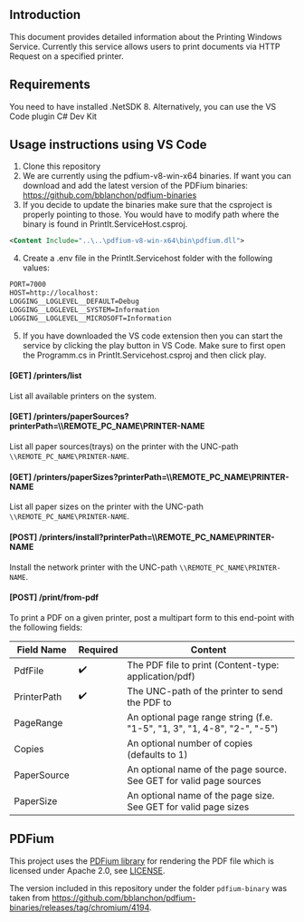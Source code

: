 ## Introduction

This document provides detailed information about the Printing Windows Service. Currently this service allows users to print documents via HTTP Request on a specified printer.

## Requirements
You need to have installed .NetSDK 8. Alternatively, you can use the VS Code plugin C# Dev Kit

## Usage instructions using VS Code

1. Clone this repository
2. We are currently using the pdfium-v8-win-x64 binaries. If want you can download and add the latest version of the PDFium binaries: https://github.com/bblanchon/pdfium-binaries
3. If you decide to update the binaries make sure that the csproject is properly pointing to those. You would have to modify path where the binary is found in PrintIt.ServiceHost.csproj.
```xml
<Content Include="..\..\pdfium-v8-win-x64\bin\pdfium.dll">
```
4. Create a .env file in the PrintIt.Servicehost folder with the following values:

  ```xml
PORT=7000
HOST=http://localhost:
LOGGING__LOGLEVEL__DEFAULT=Debug
LOGGING__LOGLEVEL__SYSTEM=Information
LOGGING__LOGLEVEL__MICROSOFT=Information
```

5. If you have downloaded the VS code extension then you can start the service by clicking the play button in VS Code. Make sure to first open the Programm.cs in PrintIt.Servicehost.csproj and then click play.

   
#### [GET] /printers/list

List all available printers on the system.

#### [GET] /printers/paperSources?printerPath=\\\\REMOTE_PC_NAME\\PRINTER-NAME

List all paper sources(trays) on the printer with the UNC-path `\\REMOTE_PC_NAME\PRINTER-NAME`.

#### [GET] /printers/paperSizes?printerPath=\\\\REMOTE_PC_NAME\\PRINTER-NAME

List all paper sizes on the printer with the UNC-path `\\REMOTE_PC_NAME\PRINTER-NAME`.

#### [POST] /printers/install?printerPath=\\\\REMOTE_PC_NAME\\PRINTER-NAME

Install the network printer with the UNC-path `\\REMOTE_PC_NAME\PRINTER-NAME`. 

#### [POST] /print/from-pdf

To print a PDF on a given printer, post a multipart form to this end-point with the following fields:

Field Name   | Required           | Content
------------ | ------------------ | ---------
PdfFile      | :heavy_check_mark: | The PDF file to print (Content-type: application/pdf)
PrinterPath  | :heavy_check_mark: | The UNC-path of the printer to send the PDF to
PageRange    |                    | An optional page range string (f.e. "1-5", "1, 3", "1, 4-8", "2-", "-5")
Copies       |                    | An optional number of copies (defaults to 1)
PaperSource  |                    | An optional name of the page source. See GET for valid page sources
PaperSize    |                    | An optional name of the page size. See GET for valid page sizes

## PDFium

This project uses the [PDFium library](https://pdfium.googlesource.com/) for rendering the PDF file which is licensed under Apache 2.0, see [LICENSE](pdfium-binary/LICENSE).

The version included in this repository under the folder `pdfium-binary` was taken from https://github.com/bblanchon/pdfium-binaries/releases/tag/chromium/4194.

